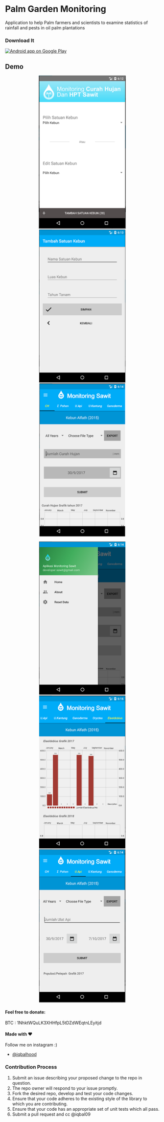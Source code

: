 # Palm Garden Monitoring

Application to help Palm farmers and scientists to examine statistics of rainfall and pests in oil palm plantations



### Download It

<a href="https://play.google.com/store/apps/details?id=com.monitoring.curahhujan.hpt">
  <img alt="Android app on Google Play" src="https://developer.android.com/images/brand/en_app_rgb_wo_45.png" />
</a>

## Demo

<p align="center">
  <img src="screenshot/1.png" height="500" alt="" />
  <img src="screenshot/2.png" height="500" alt="" />
  <img src="screenshot/3.png" height="500" alt="" />
</p>

<p align="center">
  <img src="screenshot/4.png" height="500" alt="" />
  <img src="screenshot/5.png" height="500" alt="" />
  <img src="screenshot/6.png" height="500" alt="" />
</p>

#### Feel free to donate:
BTC : 1NhktWQuLK3XHHfpL5tDZdWEqtnLEyitjd

#### Made with &#9829;
Follow me on instagram :)
- [@iqbalhood](https://instagram.com/iqbalhood)

### Contribution Process

1. Submit an issue describing your proposed change to the repo in question.
1. The repo owner will respond to your issue promptly.
1. Fork the desired repo, develop and test your code changes.
1. Ensure that your code adheres to the existing style of the library to which
   you are contributing.
1. Ensure that your code has an appropriate set of unit tests which all pass.
1. Submit a pull request and cc @iqbal09
